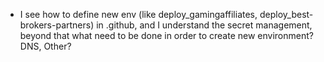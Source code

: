 - I see how to define new env 
(like deploy_gamingaffiliates, deploy_best-brokers-partners) 
in .github, and I understand the secret management, 
beyond that what need to be done in order to create new environment? DNS, Other?

